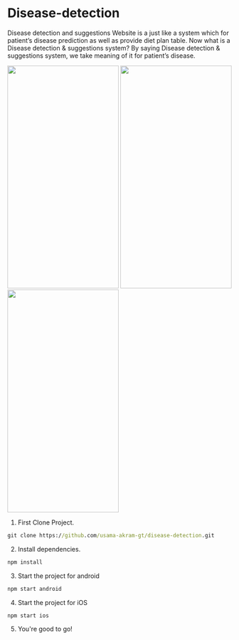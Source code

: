 
# Disease-detection

Disease detection and suggestions Website is a just like a system which for
patient’s disease prediction as well as provide diet plan table. Now what is
a Disease detection & suggestions system? By saying Disease detection & suggestions
system, we take meaning of it for patient’s disease. 

<p>
	<img src="https://github.com/usama-akram-gt/disease-detection/blob/master/screenshots/1.jpeg" width="250" height="500">
	<img src="https://github.com/usama-akram-gt/disease-detection/blob/master/screenshots/2.jpeg" width="250" height="500">
	<img src="https://github.com/usama-akram-gt/disease-detection/blob/master/screenshots/3.jpeg" width="250" height="500">
</p>

1. First Clone Project.

```cmd
git clone https://github.com/usama-akram-gt/disease-detection.git
```

2. Install dependencies.

```cmd
npm install
```
3. Start the project for android

```cmd
npm start android
```
4. Start the project for iOS

```cmd
npm start ios
```

5. You're good to go!